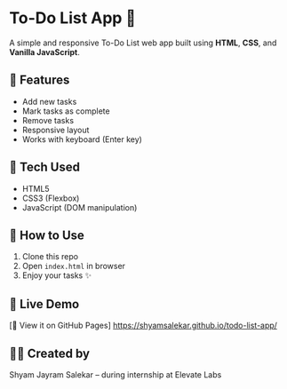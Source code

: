# To-Do List App 📝

A simple and responsive To-Do List web app built using **HTML**, **CSS**, and **Vanilla JavaScript**.

## 🌟 Features
- Add new tasks
- Mark tasks as complete
- Remove tasks
- Responsive layout
- Works with keyboard (Enter key)

## 🔧 Tech Used
- HTML5
- CSS3 (Flexbox)
- JavaScript (DOM manipulation)

## 🚀 How to Use
1. Clone this repo
2. Open `index.html` in browser
3. Enjoy your tasks ✨

## 🚀 Live Demo

[🔗 View it on GitHub Pages]
https://shyamsalekar.github.io/todo-list-app/

## 🧑‍💻 Created by
Shyam Jayram Salekar – during internship at Elevate Labs
